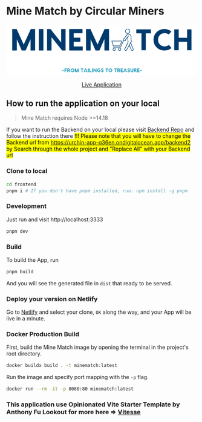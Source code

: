 # Mine Match by Circular Miners
<p align='center'>
  <img src='src/assets/MineMatchLogo.png'/>
</p>
<p align='center'>
<a href="https://stirring-monstera-d635e6.netlify.app/">Live Application</a>
</p>

## How to run the application on your local

> Mine Match requires Node >=14.18

If you want to run the Backend on your local please visit <a href="https://github.com/CircularMiners/backend">Backend Repo</a> and follow the instruction there 
<mark>!!! Please note that you will have to change the Backend url from https://urchin-app-q36en.ondigitalocean.app/backend2 by Search through the whole project and "Replace All" with your Backend url <mark>
### Clone to local

```bash
cd frontend
pnpm i # If you don't have pnpm installed, run: npm install -g pnpm
```
### Development

Just run and visit http://localhost:3333

```bash
pnpm dev
```

### Build

To build the App, run

```bash
pnpm build
```

And you will see the generated file in `dist` that ready to be served.

### Deploy your version on Netlify

Go to [Netlify](https://app.netlify.com/start) and select your clone, `OK` along the way, and your App will be live in a minute.

### Docker Production Build

First, build the Mine Match image by opening the terminal in the project's root directory.

```bash
docker buildx build . -t minematch:latest
```

Run the image and specify port mapping with the `-p` flag.

```bash
docker run --rm -it -p 8080:80 minematch:latest
```

### This application use Opinionated Vite Starter Template by Anthony Fu Lookout for more here => <a href="https://github.com/antfu/vitesse">Vitesse</a>